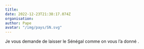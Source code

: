 ```yaml
---
title: 
date: 2022-12-23T21:38:17.074Z
organisation: 
author: Pape 
avatar: "/img/pays/SN.svg"
---
```


Je vous demande de laisser le Sénégal comme on vous l’a donné .